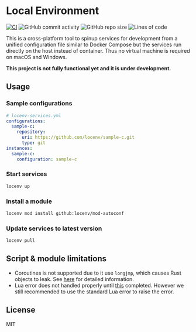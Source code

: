 # Local Environment
[![CI](https://github.com/locenv/locenv/actions/workflows/ci.yml/badge.svg)](https://github.com/locenv/locenv/actions/workflows/ci.yml)
![GitHub commit activity](https://img.shields.io/github/commit-activity/m/locenv/locenv)
![GitHub repo size](https://img.shields.io/github/repo-size/locenv/locenv)
![Lines of code](https://img.shields.io/tokei/lines/github/locenv/locenv)

This is a cross-platform tool to spinup services for development from a unified configuration file similar to Docker Compose but the services run directly on
the host instead of container. Thus no virtual machine is required on macOS and Windows.

**This project is not fully functional yet and it is under development.**

## Usage

### Sample configurations

```yaml
# locenv-services.yml
configurations:
  sample-c:
    repository:
      uri: https://github.com/locenv/sample-c.git
      type: git
instances:
  sample-c:
    configuration: sample-c
```

### Start services

```sh
locenv up
```

### Install a module

```sh
locenv mod install github:locenv/mod-autoconf
```

### Update services to latest version

```sh
locenv pull
```

## Script & module limitations

- Coroutines is not supported due to it use `longjmp`, which causes Rust objects to leak.
  See [here](https://stackoverflow.com/questions/34303507/lua-coroutines-setjmp-longjmp-clobbering) for detailed information.
- Lua error does not handled properly until [this](https://github.com/rust-lang/rust/issues/74990) completed. However we still recommended to use the standard
  Lua error to raise the error.

## License

MIT
